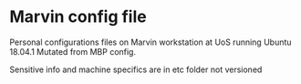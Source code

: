 # Marvin config file

Personal configurations files on Marvin workstation at UoS running Ubuntu 18.04.1
Mutated from MBP config.

Sensitive info and machine specifics are in etc folder not versioned
